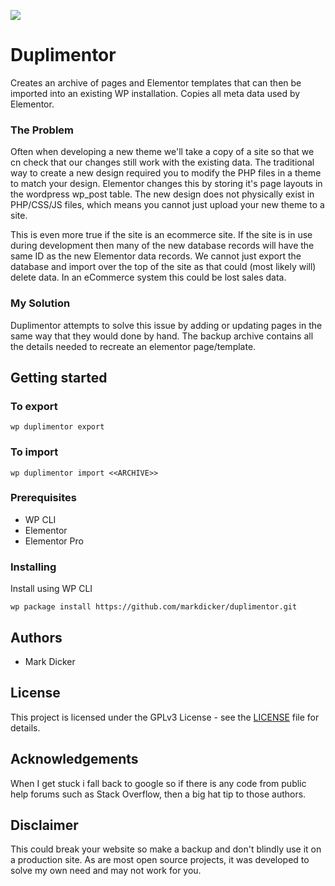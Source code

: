 ![](https://img.shields.io/badge/Under%20Development-Not%20Ready%20For%20Use-red)

# Duplimentor

Creates an archive of pages and Elementor templates that can then be imported into an existing WP installation.  Copies all meta data used by Elementor.

### The Problem

Often when developing a new theme we'll take a copy of a site so that we cn check that our changes still work with the existing data.  The traditional way to create a new design required you to modify the PHP files in a theme to match your design.  Elementor changes this by storing it's page layouts in the wordpress wp_post table.  The new design does not physically exist in PHP/CSS/JS files, which means you cannot just upload your new theme to a site.  

This is even more true if the site is an ecommerce site.  If the site is in use during development then many of the new database records will have the same ID as the new Elementor data records.  We cannot just export the database and import over the top of the site as that could (most likely will) delete data.  In an eCommerce system this could be lost sales data.  

### My Solution

Duplimentor attempts to solve this issue by adding or updating pages in the same way that they would done by hand.  The backup archive contains all the details needed to recreate an elementor page/template.

## Getting started

### To export

    wp duplimentor export


### To import

    wp duplimentor import <<ARCHIVE>>


### Prerequisites

- WP CLI
- Elementor
- Elementor Pro

### Installing

Install using WP CLI 
    
    wp package install https://github.com/markdicker/duplimentor.git  


## Authors

- Mark Dicker 

## License

This project is licensed under the GPLv3 License - see the [LICENSE](LICENSE) file for details.

## Acknowledgements

When I get stuck i fall back to google so if there is any code from public help forums such as Stack Overflow, then a big hat tip to those authors.

## Disclaimer

This could break your website so make a backup and don't blindly use it on a production site.  As are most open source projects, it was developed to solve my own need and may not work for you.

